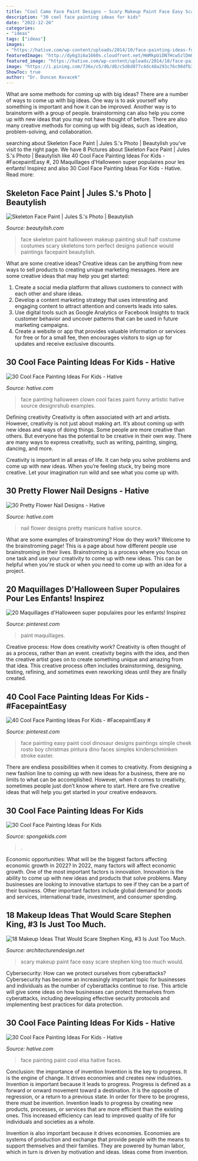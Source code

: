 ```yaml
---
title: "Cool Camo Face Paint Designs ~ Scary Makeup Paint Face Easy Scare Stephen King Too Much Would"
description: "30 cool face painting ideas for kids"
date: "2022-12-26"
categories:
- "ideas"
tags: ["ideas"]
images:
- "https://hative.com/wp-content/uploads/2014/10/face-painting-ideas-for-kids/27-girl-clown.jpg"
featuredImage: "http://dy6g3i6a1660s.cloudfront.net/HmMkpUiDN7Hcw5zlDmU7cweYCiA/tl-1f/skeleton-face-paint.jpg"
featured_image: "https://hative.com/wp-content/uploads/2014/10/face-painting-ideas-for-kids/10-elsa-face-paint.jpg"
image: "https://i.pinimg.com/736x/c5/d6/d8/c5d6d877c4dc48a293c76c98dfb3155d.jpg"
ShowToc: true
author: "Dr. Duncan Kovacek"
---
```



What are some methods for coming up with big ideas?
There are a number of ways to come up with big ideas. One way is to ask yourself why something is important and how it can be improved. Another way is to brainstorm with a group of people. brainstorming can also help you come up with new ideas that you may not have thought of before. There are also many creative methods for coming up with big ideas, such as ideation, problem-solving, and collaboration.

	

		
searching about Skeleton Face Paint | Jules S.&#039;s Photo | Beautylish you've visit to the right page. We have 8 Pictures about Skeleton Face Paint | Jules S.&#039;s Photo | Beautylish like 40 Cool Face Painting Ideas For Kids - #FacepaintEasy #, 20 Maquillages d&#039;Halloween super populaires pour les enfants! Inspirez and also 30 Cool Face Painting Ideas For Kids - Hative. Read more:
		
    
## Skeleton Face Paint | Jules S.&#039;s Photo | Beautylish

<img loading=lazy src="http://dy6g3i6a1660s.cloudfront.net/HmMkpUiDN7Hcw5zlDmU7cweYCiA/tl-1f/skeleton-face-paint.jpg" onerror="this.onerror=null;this.src='https://tse2.mm.bing.net/th?id=OIP.ZwGY-bD97PVyiXI-8ChxPQHaJ4&amp;pid=15.1';" alt="Skeleton Face Paint | Jules S.&#039;s Photo | Beautylish">

_Source: beautylish.com_

>face skeleton paint halloween makeup painting skull half costume costumes scary skeletons torn perfect designs patience would paintings facepaint beautylish. 

	

What are some creative ideas?
Creative ideas can be anything from new ways to sell products to creating unique marketing messages. Here are some creative ideas that may help you get started: 
1. Create a social media platform that allows customers to connect with each other and share ideas. 
2. Develop a content marketing strategy that uses interesting and engaging content to attract attention and converts leads into sales. 
3. Use digital tools such as Google Analytics or Facebook Insights to track customer behavior and uncover patterns that can be used in future marketing campaigns. 
4. Create a website or app that provides valuable information or services for free or for a small fee, then encourages visitors to sign up for updates and receive exclusive discounts.

    
## 30 Cool Face Painting Ideas For Kids - Hative

<img loading=lazy src="https://hative.com/wp-content/uploads/2014/10/face-painting-ideas-for-kids/27-girl-clown.jpg" onerror="this.onerror=null;this.src='https://tse2.mm.bing.net/th?id=OIP.acyPG6HjGUhjH3MIOor1LAHaIF&amp;pid=15.1';" alt="30 Cool Face Painting Ideas For Kids - Hative">

_Source: hative.com_

>face painting halloween clown cool faces paint funny artistic hative source designrshub examples. 

	

Defining creativity
Creativity is often associated with art and artists. However, creativity is not just about making art. It’s about coming up with new ideas and ways of doing things.
Some people are more creative than others. But everyone has the potential to be creative in their own way. There are many ways to express creativity, such as writing, painting, singing, dancing, and more.

Creativity is important in all areas of life. It can help you solve problems and come up with new ideas. When you’re feeling stuck, try being more creative. Let your imagination run wild and see what you come up with.

    
## 30 Pretty Flower Nail Designs - Hative

<img loading=lazy src="https://hative.com/wp-content/uploads/2014/11/flower-nail-designs/19-pretty-flower-nail-designs.jpg" onerror="this.onerror=null;this.src='https://tse3.mm.bing.net/th?id=OIP.VNfAg4J8GPnagor10pXGfQHaF4&amp;pid=15.1';" alt="30 Pretty Flower Nail Designs - Hative">

_Source: hative.com_

>nail flower designs pretty manicure hative source. 

	

What are some examples of brainstroming? How do they work?
Welcome to the brainstroming page! This is a page about how different people use brainstroming in their lives. Brainstroming is a process where you focus on one task and use your creativity to come up with new ideas. This can be helpful when you're stuck or when you need to come up with an idea for a project.

    
## 20 Maquillages D&#039;Halloween Super Populaires Pour Les Enfants! Inspirez

<img loading=lazy src="https://i.pinimg.com/736x/7f/d4/de/7fd4de27d607017cd653490b6b45419d--face-painting-spiderman-spider-man-face-paint.jpg" onerror="this.onerror=null;this.src='https://tse1.mm.bing.net/th?id=OIP.VqzZBh_kqHsiQMTPFGJeVgHaJ3&amp;pid=15.1';" alt="20 Maquillages d&#039;Halloween super populaires pour les enfants! Inspirez">

_Source: pinterest.com_

>paint maquillages. 

	

Creative process: How does creativity work?
Creativity is often thought of as a process, rather than an event. creativity begins with the idea, and then the creative artist goes on to create something unique and amazing from that idea. This creative process often includes brainstorming, designing, testing, refining, and sometimes even reworking ideas until they are finally created.

    
## 40 Cool Face Painting Ideas For Kids - #FacepaintEasy #

<img loading=lazy src="https://i.pinimg.com/736x/c5/d6/d8/c5d6d877c4dc48a293c76c98dfb3155d.jpg" onerror="this.onerror=null;this.src='https://tse2.mm.bing.net/th?id=OIP.LFsiOfhLLfpTnq3z0f2YowHaKR&amp;pid=15.1';" alt="40 Cool Face Painting Ideas For Kids - #FacepaintEasy #">

_Source: pinterest.com_

>face painting easy paint cool dinosaur designs paintings simple cheek rosto boy christmas pintura dino faces simples kinderschminken stroke easter. 

	

There are endless possibilities when it comes to creativity. From designing a new fashion line to coming up with new ideas for a business, there are no limits to what can be accomplished. However, when it comes to creativity, sometimes people just don’t know where to start. Here are five creative ideas that will help you get started in your creative endeavors.

    
## 30 Cool Face Painting Ideas For Kids

<img loading=lazy src="https://spongekids.com/wp-content/uploads/2014/10/face-painting-ideas-for-kids/12-shark.jpg" onerror="this.onerror=null;this.src='https://tse1.mm.bing.net/th?id=OIP.HLBHPLP6m77Xd6Hgsou70gHaJl&amp;pid=15.1';" alt="30 Cool Face Painting Ideas For Kids">

_Source: spongekids.com_

>. 

	

Economic opportunities: What will be the biggest factors affecting economic growth in 2022?
In 2022, many factors will affect economic growth. One of the most important factors is innovation. Innovation is the ability to come up with new ideas and products that solve problems. Many businesses are looking to innovative startups to see if they can be a part of their business. Other important factors include global demand for goods and services, international trade, investment, and consumer spending.

    
## 18 Makeup Ideas That Would Scare Stephen King, #3 Is Just Too Much.

<img loading=lazy src="https://cdn.architecturendesign.net/wp-content/uploads/2015/10/AD-Scary-Make-Up-Ideas-05.jpg" onerror="this.onerror=null;this.src='https://tse3.mm.bing.net/th?id=OIP.J_Dr5AF53yBsWl7htGlVjgHaLH&amp;pid=15.1';" alt="18 Makeup Ideas That Would Scare Stephen King, #3 Is Just Too Much.">

_Source: architecturendesign.net_

>scary makeup paint face easy scare stephen king too much would. 

	

Cybersecurity: How can we protect ourselves from cyberattacks?
Cybersecurity has become an increasingly important topic for businesses and individuals as the number of cyberattacks continue to rise. This article will give some ideas on how businesses can protect themselves from cyberattacks, including developing effective security protocols and implementing best practices for data protection.

    
## 30 Cool Face Painting Ideas For Kids - Hative

<img loading=lazy src="https://hative.com/wp-content/uploads/2014/10/face-painting-ideas-for-kids/10-elsa-face-paint.jpg" onerror="this.onerror=null;this.src='https://tse2.mm.bing.net/th?id=OIP.gbmaJxLd1yOyBye_s-upuwHaJ4&amp;pid=15.1';" alt="30 Cool Face Painting Ideas For Kids - Hative">

_Source: hative.com_

>face painting paint cool elsa hative faces. 

	

Conclusion: the importance of invention
Invention is the key to progress. It is the engine of change. It drives economies and creates new industries.
Invention is important because it leads to progress. Progress is defined as a forward or onward movement toward a destination. It is the opposite of regression, or a return to a previous state. In order for there to be progress, there must be invention. Invention leads to progress by creating new products, processes, or services that are more efficient than the existing ones. This increased efficiency can lead to improved quality of life for individuals and societies as a whole.

Invention is also important because it drives economies. Economies are systems of production and exchange that provide people with the means to support themselves and their families. They are powered by human labor, which in turn is driven by motivation and ideas. Ideas come from invention.

